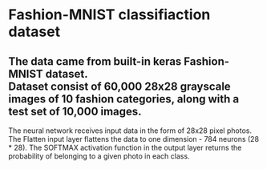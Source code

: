 <h1>Fashion-MNIST classifiaction dataset</h1> 
<h2>The data came from built-in keras Fashion-MNIST dataset. <br>Dataset consist of 60,000 28x28 grayscale images of 10 fashion categories, along with a test set of 10,000 images.</h2>

<p>The neural network receives input data in the form of 28x28 pixel photos. The Flatten input layer flattens the data to one dimension - 784 neurons (28 * 28). The SOFTMAX activation function in the output layer returns the probability of belonging to a given photo in each class.</p>


